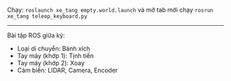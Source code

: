 Chạy: `roslaunch xe_tang empty.world.launch` và mở tab mới chạy `rosrun xe_tang teleop_keyboard.py` 

---

Bài tập ROS giữa kỳ:
-	Loại di chuyển: Bánh xích
-	Tay máy (khớp 1): Tịnh tiến
-	Tay máy (khớp 2): Xoay
-	Cảm biến: LIDAR, Camera, Encoder

